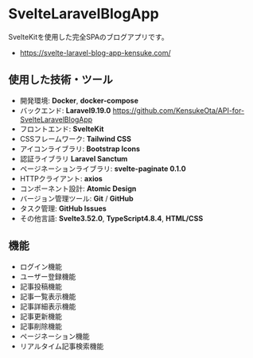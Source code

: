 # SvelteLaravelBlogApp
SvelteKitを使用した完全SPAのブログアプリです。
- https://svelte-laravel-blog-app-kensuke.com/

## 使用した技術・ツール
- 開発環境: __Docker__, __docker-compose__
- バックエンド: __Laravel9.19.0__
https://github.com/KensukeOta/API-for-SvelteLaravelBlogApp
- フロントエンド: __SvelteKit__
- CSSフレームワーク: __Tailwind CSS__
- アイコンライブラリ: __Bootstrap Icons__
- 認証ライブラリ __Laravel Sanctum__
- ページネーションライブラリ: __svelte-paginate 0.1.0__
- HTTPクライアント: __axios__
- コンポーネント設計: __Atomic Design__
- バージョン管理ツール: __Git__ / __GitHub__
- タスク管理: __GitHub Issues__
- その他言語: __Svelte3.52.0__, __TypeScript4.8.4__, __HTML/CSS__

## 機能
- ログイン機能
- ユーザー登録機能
- 記事投稿機能
- 記事一覧表示機能
- 記事詳細表示機能
- 記事更新機能
- 記事削除機能
- ページネーション機能
- リアルタイム記事検索機能
